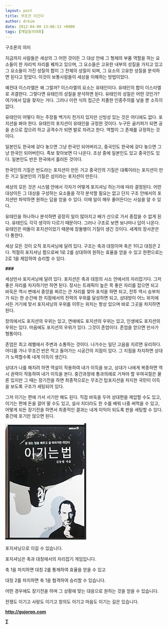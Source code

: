 ```yaml
---
layout: post
title: 무조건 이긴다
author: drkim
date: 2012-04-08 13:06:13 +0900
tags: [깨달음의대화]
---
```

구조론의 의미



지금까지 사람들은 세상의 그 어떤 것이든 그 대상 안에 그 형체의 부품 역할을 하는 요소들이 한 자리씩 자리를 꿰차고 있으며, 그 요소들은 고유한 내부의 성질을 가지고 있고 그 요소들이 가진 성질의 합이 그 전체의 성질이 되며, 그 요소의 고유한 성질을 분석하면 된다고 믿었다. 이것이 보통사람들이 세상을 이해하는 방법이었다.

예컨대 이스라엘은 왜 그럴까? 이스라엘의 요소는 유태인이다. 유태인의 합이 이스라엘로 귀결한다. 그렇다면 유태인의 성질을 분석하면 된다. 유태인의 성질은 어떤 것인가? 여기에서 답을 찾자는 거다. 그러나 이런 식의 접근은 치졸한 인종주의를 낳을 뿐 소득이 없다. 

유태인이 어떻다 하는 주장들 백가지 천가지 있지만 신빙성 있는 것은 어디에도 없다. 포지션을 봐야 한다. 유태인의 포지션이 유태인을 규정한 것이다. 누구든 골키퍼가 되면 공을 손으로 잡으려 하고 공격수가 되면 발로 차려고 한다. 역할이 그 존재를 규정하는 것이다. 



일본인도 한국에 갖다 놓으면 그냥 한국인 되어버리고, 중국인도 한국에 갖다 놓으면 그냥 한국인 되어버린다. 족보 찾아보면 다 나온다. 조상 중에 일본인도 있고 중국인도 있다. 일본인도 반은 한국에서 흘러든 것이다. 



한국인의 기질은 반도라는 포지션이 만든 거고 중국인의 기질은 대륙이라는 포지션이 만든 거고 일본인의 기질은 섬이라는 포지션이 만든다. 

세상의 모든 것은 시스템 안에서 각자가 어떻게 포지셔닝 하는가에 따라 결정된다. 어떤 대상이든 그 대상을 구성하는 요소들을 각각 분석할 필요는 없고 단지 구조 안에서의 포지션만 파악하면 원하는 답을 얻을 수 있다. 이때 일이 매우 줄어든다는 사실을 알 수 있다. 

유태인을 하나하나 분석하면 굉장히 일이 많아지고 배가 산으로 가서 종잡을 수 없게 된다. 유태인도 각각 생각이 다르기 때문이다. 그러나 구조로 보면 보나마나 답이 나온다. 유태인은 떠돌이 포지션이었기 때문에 장돌뱅이 기질이 생긴 것이다. 세계의 장사꾼은 다 통한다. 

세상 모든 것이 오직 포지셔닝에 달려 있다. 구조는 축과 대칭이며 축은 1이고 대칭은 2다. 적절히 포지셔닝 함으로써 1로 2를 상대하여 원하는 효율을 얻을 수 있고 한편으로는 2로 1을 제압하여 승리할 수 있다. 



**###**

세상만사 포지셔닝에 달려 있다. 포지션은 축과 대칭의 시소 안에서의 자리잡기다. 그저 좋은 자리를 차지하기만 하면 된다. 장사는 트래픽이 높은 목 좋은 자리를 잡으면 되고 바둑은 역시 변에서 중앙을 찌르는 큰 자리를 찾아 포석을 하면 되고, 전투 역시 승부처가 되는 한 순간에 한 지점에서의 전력의 우위를 달성하면 되고, 상대방이 어느 위치에 서든 거기에 맞서 포지셔닝의 우위를 이루는 위치는 항상 있으며 바로 그곳을 차지하면 된다. 

창의에서도 포지션의 우위는 있고, 연애에도 포지션의 우위는 있고, 인생에도 포지션의 우위는 있다. 마음에도 포지션의 우위가 있다. 그것이 존엄이다. 존엄을 얻으면 만사가 형통이다. 

존엄은 최고 레벨에서 주변과 소통하는 것이다. 나가수는 일단 고음을 지르면 유리하다. 어디를 가나 무조건 반은 먹고 들어가는 시공간의 지점이 있다. 그 지점을 차지하면 상대가 노력할수록 내게 이득이 생긴다. 

상대가 나를 해치려 하면 역설이 작용하여 내가 이득을 보고, 상대가 나에게 복종하면 역시 권력이 작동하여 내가 이득을 본다. 중간과정에 통과의례로 거쳐야 할 우여곡절은 물론 있지만 그 때는 장기전을 하면 최종적으로는 무조건 탑포지션을 차지한 국민이 이득을 보도록 구조가 세팅되어 있다. 

그저 이기는 편에 가서 서기만 해도 된다. 직접 바둑을 두어 상대편을 제압할 수도 있고, 이기는 편에 돈을 걸어 딸 수도 있고, 설사 지더라도 한 수를 배워 나중 써먹을 수 있고, 어떻게 되든 장기전을 하면서 최종적인 결과는 내게 이익이 되도록 판을 세팅할 수 있다. 중간에 포기만 않으면 된다. 

  

  




![](/files/attach/images/199/290/248/123456.JPG)



포지셔닝으로 이길 수 있습니다.

포지셔닝은 축과 대칭에서의 자리잡기 게임입니다.

축 1을 차지하면 대칭 2를 통제하여 효율을 얻을 수 있고

대칭 2를 차지하면 축 1을 협격하여 승리할 수 있습니다.

어떤 경우에도 장기전을 하며 그 상황에 맞는 대응으로 원하는 것을 얻을 수 있습니다.

전쟁도 이기고 사랑도 이기고 창의도 이기고 마음도 이기는 길은 있습니다.







**http://gujoron.com** 


**∑**